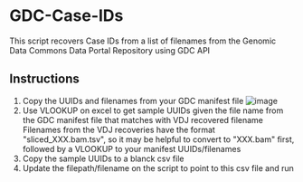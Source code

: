 # GDC-Case-IDs

This script recovers Case IDs from a list of filenames from the Genomic Data Commons Data Portal Repository using GDC API

## Instructions

1. Copy the UUIDs and filenames from your GDC manifest file
   ![image](https://github.com/u-kapoor/GDC-Case-IDs/assets/160059835/df4d6980-2683-4d9a-82fb-28dcaa670d02)
2. Use VLOOKUP on excel to get sample UUIDs given the file name from the GDC manifest file that matches with VDJ recovered filename
   Filenames from the VDJ recoveries have the format "sliced_XXX.bam.tsv", so it may be helpful to convert to "XXX.bam" first, followed by a VLOOKUP to your manifest UUIDs/filenames
3. Copy the sample UUIDs to a blanck csv file
4. Update the filepath/filename on the script to point to this csv file and run
